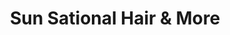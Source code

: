 ---
title: "Sun Sational Hair & More"
url: /mount-vernon/sun-sational-hair-und-more/
shop: Kosmetik
---